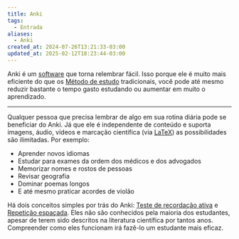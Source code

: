 ```yaml
---
title: Anki
tags:
  - Entrada
aliases:
  - Anki
created_at: 2024-07-26T13:21:33-03:00
updated_at: 2025-02-12T18:23:44-03:00
---
```


Anki é um [software](../atomo/Software.md) que torna relembrar fácil. Isso porque ele é muito mais eficiente do que os [Método de estudo](../../08/atomo/Metodos_de_estudo.md) tradicionais, você pode até mesmo reduzir bastante o tempo gasto estudando ou aumentar em muito o aprendizado.

---

Qualquer pessoa que precisa lembrar de algo em sua rotina diária pode se beneficiar do Anki. Já que ele é independente de conteúdo e suporta imagens, áudio, vídeos e marcação científica (via [LaTeX](../../08/atomo/LaTeX.md)) as possibilidades são ilimitadas. Por exemplo:

- Aprender novos idiomas
- Estudar para exames da ordem dos médicos e dos advogados
- Memorizar nomes e rostos de pessoas
- Revisar geografia
- Dominar poemas longos
- E até mesmo praticar acordes de violão

Há dois conceitos simples por trás do Anki: [Teste de recordação ativa](../atomo/Teste_de_recordacao_ativa.md) e [Repetição espaçada](../../08/atomo/Repeticao_espacada.md). Eles não são conhecidos pela maioria dos estudantes, apesar de terem sido descritos na literatura científica por tantos anos. Compreender como eles funcionam irá fazê-lo um estudante mais eficaz.